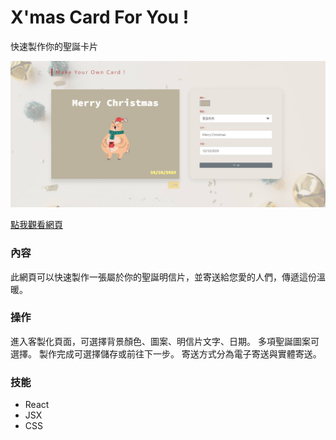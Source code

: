 # X'mas Card For You !
快速製作你的聖誕卡片
<div align=left><img src="customized-room_preview01.jpg" width="600"/></div>

[點我觀看網頁](https://chiatung1010.github.io/customized-room/)

### 內容
此網頁可以快速製作一張屬於你的聖誕明信片，並寄送給您愛的人們，傳遞這份溫暖。

### 操作
進入客製化頁面，可選擇背景顏色、圖案、明信片文字、日期。
多項聖誕圖案可選擇。
製作完成可選擇儲存或前往下一步。
寄送方式分為電子寄送與實體寄送。

### 技能
* React
* JSX
* CSS

